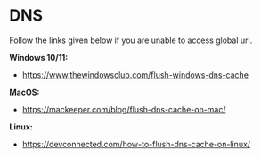 # DNS

Follow the links given below if you are unable to access global url.

**Windows 10/11:**

- https://www.thewindowsclub.com/flush-windows-dns-cache

**MacOS:**

- https://mackeeper.com/blog/flush-dns-cache-on-mac/

**Linux:**

- https://devconnected.com/how-to-flush-dns-cache-on-linux/


